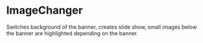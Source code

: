 # ImageChanger
Switches background of the banner, creates slide show, small images below the banner are highlighted depending on the banner.
